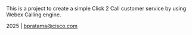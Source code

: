 This is a project to create a simple Click 2 Call customer service by using Webex Calling engine.

2025 | bpratama@cisco.com
